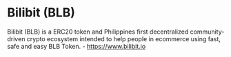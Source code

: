 # Bilibit (BLB)
Bilibit (BLB) is a ERC20 token and Philippines first decentralized community-driven crypto ecosystem intended to help people in ecommerce using fast, safe and easy BLB Token. - https://www.bilibit.io
